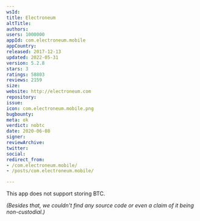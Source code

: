 ```yaml
---
wsId: 
title: Electroneum
altTitle: 
authors: 
users: 1000000
appId: com.electroneum.mobile
appCountry: 
released: 2017-12-13
updated: 2022-05-31
version: 5.2.8
stars: 3
ratings: 58803
reviews: 2159
size: 
website: http://electroneum.com
repository: 
issue: 
icon: com.electroneum.mobile.png
bugbounty: 
meta: ok
verdict: nobtc
date: 2020-06-08
signer: 
reviewArchive: 
twitter: 
social: 
redirect_from:
- /com.electroneum.mobile/
- /posts/com.electroneum.mobile/

---
```


This app does not support storing BTC.

*(Besides that, we couldn't find any source code or even a claim of it being
non-custodial.)*
